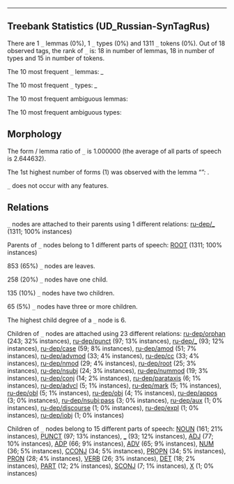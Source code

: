 

--------------------------------------------------------------------------------

## Treebank Statistics (UD_Russian-SynTagRus)

There are 1 `_` lemmas (0%), 1 `_` types (0%) and 1311 `_` tokens (0%).
Out of 18 observed tags, the rank of `_` is: 18 in number of lemmas, 18 in number of types and 15 in number of tokens.

The 10 most frequent `_` lemmas: <em>_</em>

The 10 most frequent `_` types:  <em>_</em>

The 10 most frequent ambiguous lemmas: 

The 10 most frequent ambiguous types:  



## Morphology

The form / lemma ratio of `_` is 1.000000 (the average of all parts of speech is 2.644632).

The 1st highest number of forms (1) was observed with the lemma “_”: <em>_</em>.

`_` does not occur with any features.


## Relations

`_` nodes are attached to their parents using 1 different relations: [ru-dep/_]() (1311; 100% instances)

Parents of `_` nodes belong to 1 different parts of speech: [ROOT]() (1311; 100% instances)

853 (65%) `_` nodes are leaves.

258 (20%) `_` nodes have one child.

135 (10%) `_` nodes have two children.

65 (5%) `_` nodes have three or more children.

The highest child degree of a `_` node is 6.

Children of `_` nodes are attached using 23 different relations: [ru-dep/orphan]() (243; 32% instances), [ru-dep/punct]() (97; 13% instances), [ru-dep/_]() (93; 12% instances), [ru-dep/case]() (59; 8% instances), [ru-dep/amod]() (51; 7% instances), [ru-dep/advmod]() (33; 4% instances), [ru-dep/cc]() (33; 4% instances), [ru-dep/nmod]() (29; 4% instances), [ru-dep/root]() (25; 3% instances), [ru-dep/nsubj]() (24; 3% instances), [ru-dep/nummod]() (19; 3% instances), [ru-dep/conj]() (14; 2% instances), [ru-dep/parataxis]() (6; 1% instances), [ru-dep/advcl]() (5; 1% instances), [ru-dep/mark]() (5; 1% instances), [ru-dep/obl]() (5; 1% instances), [ru-dep/obj]() (4; 1% instances), [ru-dep/appos]() (3; 0% instances), [ru-dep/nsubj:pass]() (3; 0% instances), [ru-dep/aux]() (1; 0% instances), [ru-dep/discourse]() (1; 0% instances), [ru-dep/expl]() (1; 0% instances), [ru-dep/iobj]() (1; 0% instances)

Children of `_` nodes belong to 15 different parts of speech: [NOUN]() (161; 21% instances), [PUNCT]() (97; 13% instances), [_]() (93; 12% instances), [ADJ]() (77; 10% instances), [ADP]() (66; 9% instances), [ADV]() (65; 9% instances), [NUM]() (36; 5% instances), [CCONJ]() (34; 5% instances), [PROPN]() (34; 5% instances), [PRON]() (28; 4% instances), [VERB]() (26; 3% instances), [DET]() (18; 2% instances), [PART]() (12; 2% instances), [SCONJ]() (7; 1% instances), [X]() (1; 0% instances)

